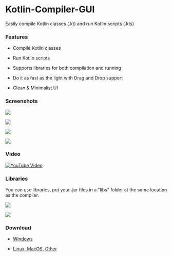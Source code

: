 # Kotlin-Compiler-GUI
Easily compile Kotlin classes (.kt) and run Kotlin scripts (.kts)

### Features

- Compile Kotlin classes

- Run Kotlin scripts

- Supports libraries for both compilation and running

- Do it as fast as the light with Drag and Drop support

- Clean & Minimalist UI

### Screenshots

![](https://i.imgur.com/419IzJ2.png)

![](https://i.imgur.com/JHbWIPl.png)

![](https://i.imgur.com/MuQifOo.png)

![](https://i.imgur.com/8hTCuCU.png)

### Video

[![YouTube Video](https://i.imgur.com/WmICRnK.png)](https://www.youtube.com/watch?v=7ZBRpbX_dRM)

### Libraries

You can use libraries, put your .jar files in a "libs" folder at the same location as the compiler.

![](https://i.imgur.com/UItJsnP.png)

![](https://i.imgur.com/uIFRrpU.png)

### Download

- [Windows](https://github.com/RHazDev/Kotlin-Compiler-GUI/releases/download/1.0/kotlin-compiler-gui-1.0.exe)

- [Linux, MacOS, Other](https://github.com/RHazDev/Kotlin-Compiler-GUI/releases/download/1.0/kotlin-compiler-gui-1.0.jar)